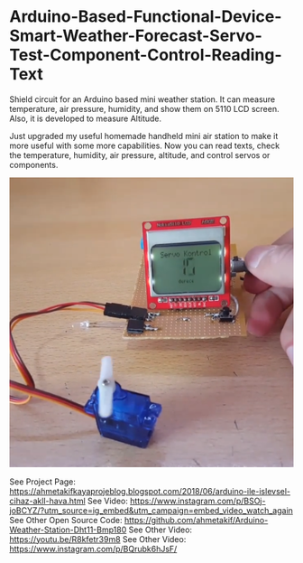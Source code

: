 # Arduino-Based-Functional-Device-Smart-Weather-Forecast-Servo-Test-Component-Control-Reading-Text

Shield circuit for an Arduino based mini weather station. It can measure temperature, air pressure, humidity, and show them on 5110 LCD screen. Also, it is developed to measure Altitude.

Just upgraded my useful homemade handheld mini air station to make it more useful with some more capabilities. Now you can read texts, check the temperature, humidity, air pressure, altitude, and control servos or components.

![alt text](https://github.com/ahmetakif/Arduino-Based-Functional-Device-Smart-Weather-Forecast-Servo-Test-Component-Control-Reading-Text/blob/master/IMAGES/1.png?raw=true)

See Project Page: https://ahmetakifkayaprojeblog.blogspot.com/2018/06/arduino-ile-islevsel-cihaz-akll-hava.html
See Video: https://www.instagram.com/p/BSOj-joBCYZ/?utm_source=ig_embed&utm_campaign=embed_video_watch_again
See Other Open Source Code: https://github.com/ahmetakif/Arduino-Weather-Station-Dht11-Bmp180
See Other Video: https://youtu.be/R8kfetr39m8
See Other Video: https://www.instagram.com/p/BQrubk6hJsF/
